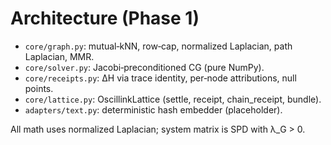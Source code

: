 # Architecture (Phase 1)

- `core/graph.py`: mutual‑kNN, row‑cap, normalized Laplacian, path Laplacian, MMR.
- `core/solver.py`: Jacobi‑preconditioned CG (pure NumPy).
- `core/receipts.py`: ΔH via trace identity, per‑node attributions, null points.
- `core/lattice.py`: OscillinkLattice (settle, receipt, chain_receipt, bundle).
- `adapters/text.py`: deterministic hash embedder (placeholder).

All math uses normalized Laplacian; system matrix is SPD with λ_G > 0.
